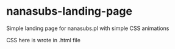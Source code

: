 # nanasubs-landing-page
Simple landing page for nanasubs.pl with simple CSS animations

CSS here is wrote in .html file
